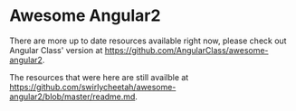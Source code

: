# Awesome Angular2

There are more up to date resources available right now, please check out Angular Class' version at https://github.com/AngularClass/awesome-angular2.

The resources that were here are still availble at https://github.com/swirlycheetah/awesome-angular2/blob/master/readme.md.
